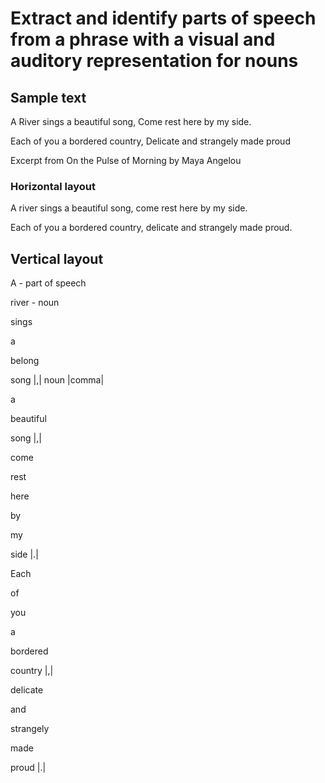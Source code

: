 # Extract and identify parts of speech from a phrase with a visual and auditory representation for nouns

## Sample text

A River sings a beautiful song, Come rest here by my side.

Each of you a bordered country, Delicate and strangely made proud

Excerpt from On the Pulse of Morning by Maya Angelou

### Horizontal layout

A river sings a beautiful song, come rest here by my side.

Each of you a bordered country, delicate and strangely made proud.

## Vertical layout

A - part of speech

river - noun

sings

a

belong

song |,| noun |comma|

a

beautiful

song  |,|

come

rest

here

by

my 

side |.|


Each

of 

you 

a 

bordered 

country |,| 

delicate 

and 

strangely 

made 

proud |.|
